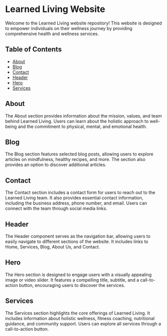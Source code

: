 # Learned Living Website

Welcome to the Learned Living website repository! This website is designed to empower individuals on their wellness journey by providing comprehensive health and wellness services.

## Table of Contents

- [About](#about)
- [Blog](#blog)
- [Contact](#contact)
- [Header](#header)
- [Hero](#hero)
- [Services](#services)

## About

The About section provides information about the mission, values, and team behind Learned Living. Users can learn about the holistic approach to well-being and the commitment to physical, mental, and emotional health.

## Blog

The Blog section features selected blog posts, allowing users to explore articles on mindfulness, healthy recipes, and more. The section also provides an option to discover additional articles.

## Contact

The Contact section includes a contact form for users to reach out to the Learned Living team. It also provides essential contact information, including the business address, phone number, and email. Users can connect with the team through social media links.

## Header

The Header component serves as the navigation bar, allowing users to easily navigate to different sections of the website. It includes links to Home, Services, Blog, About Us, and Contact.

## Hero

The Hero section is designed to engage users with a visually appealing image or video slider. It features a compelling title, subtitle, and a call-to-action button, encouraging users to discover the services.

## Services

The Services section highlights the core offerings of Learned Living. It includes information about holistic wellness, fitness coaching, nutritional guidance, and community support. Users can explore all services through a call-to-action button.